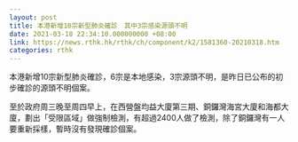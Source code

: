 ```yaml
---
layout: post
title: 本港新增10宗新型肺炎確診　其中3宗感染源頭不明
date: 2021-03-18 22:34:10.000000000 +08:00
link: https://news.rthk.hk/rthk/ch/component/k2/1581360-20210318.htm
categories: rthk
---
```


本港新增10宗新型肺炎確診，6宗是本地感染，3宗源頭不明，是昨日已公布的初步確診的源頭不明個案。

至於政府周三晚至周四早上，在西營盤均益大廈第三期、銅鑼灣海宮大廈和海都大廈，劃出「受限區域」做強制檢測，有超過2400人做了檢測，除了銅鑼灣有一人要重新採樣，暫時沒有發現確診個案。
